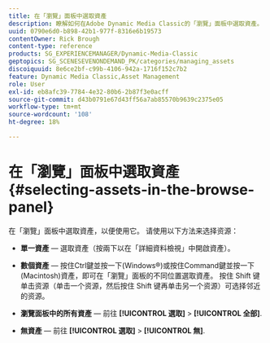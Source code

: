 ```yaml
---
title: 在「瀏覽」面板中選取資產
description: 瞭解如何在Adobe Dynamic Media Classic的「瀏覽」面板中選取資產。
uuid: 0790e6d0-b898-42b1-977f-8316e6b19573
contentOwner: Rick Brough
content-type: reference
products: SG_EXPERIENCEMANAGER/Dynamic-Media-Classic
geptopics: SG_SCENESEVENONDEMAND_PK/categories/managing_assets
discoiquuid: 8e6ce2bf-c99b-4106-942a-1716f152c7b2
feature: Dynamic Media Classic,Asset Management
role: User
exl-id: eb8afc39-7784-4e32-80b6-2b87f3e0acff
source-git-commit: d43b0791e67d43ff56a7ab85570b9639c2375e05
workflow-type: tm+mt
source-wordcount: '108'
ht-degree: 18%

---
```


# 在「瀏覽」面板中選取資產{#selecting-assets-in-the-browse-panel}

在「瀏覽」面板中選取資產，以便使用它。 请使用以下方法来选择资源：

* **單一資產**  — 選取資產（按兩下以在「詳細資料檢視」中開啟資產）。

* **數個資產**  — 按住Ctrl鍵並按一下(Windows®)或按住Command鍵並按一下(Macintosh)資產，即可在「瀏覽」面板的不同位置選取資產。 按住 Shift 键单击资源（单击一个资源，然后按住 Shift 键再单击另一个资源）可选择邻近的资源。

* **瀏覽面板中的所有資產**  — 前往 **[!UICONTROL 選取]** > **[!UICONTROL 全部]**.

* **無資產**  — 前往 **[!UICONTROL 選取]** > **[!UICONTROL 無]**.

